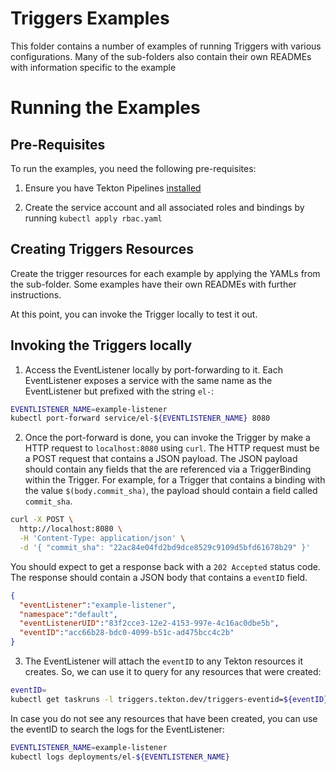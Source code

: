 # Triggers Examples


This folder contains a number of examples of running Triggers with various configurations. Many of the sub-folders also
contain their own READMEs with information specific to the example


# Running the Examples

## Pre-Requisites
To run the examples, you need the following pre-requisites:

1. Ensure you have Tekton Pipelines [installed](https://github.com/tektoncd/pipeline/blob/master/docs/install.md)

2. Create the service account and all associated roles and bindings by running `kubectl apply rbac.yaml`


## Creating Triggers Resources

Create the trigger resources for each example by applying the YAMLs from the sub-folder.  Some examples have 
their own READMEs with further instructions.
   
At this point, you can invoke the Trigger locally to test it out.

## Invoking the Triggers locally

1. Access the EventListener locally by port-forwarding to it. Each EventListener exposes a service with the same name 
   as the EventListener but prefixed with the string `el-`:

```bash
EVENTLISTENER_NAME=example-listener
kubectl port-forward service/el-${EVENTLISTENER_NAME} 8080
```

2. Once the port-forward is done, you can invoke the Trigger by make a HTTP request to `localhost:8080` using `curl`.
The HTTP request must be a POST request that contains a JSON payload. The JSON payload should contain any fields that the are referenced via a TriggerBinding within the Trigger. 
   For example, for a Trigger that contains a binding with the value `$(body.commit_sha)`, the payload should contain a field called `commit_sha`.

   
```bash
curl -X POST \
  http://localhost:8080 \
  -H 'Content-Type: application/json' \
  -d '{ "commit_sha": "22ac84e04fd2bd9dce8529c9109d5bfd61678b29" }'
```

You should expect to get a response back with a `202 Accepted` status code. The response should contain a JSON body that 
contains a `eventID` field. 

```json
{
  "eventListener":"example-listener",
  "namespace":"default",
  "eventListenerUID":"83f2cce3-12e2-4153-997e-4c16ac0dbe5b",
  "eventID":"acc66b28-bdc0-4099-b51c-ad475bcc4c2b"
}
```

3. The EventListener will attach the `eventID` to any Tekton resources it creates. So, we can use it to query for any 
   resources that were created:

```bash
eventID=
kubectl get taskruns -l triggers.tekton.dev/triggers-eventid=${eventID}
```


In case you do not see any resources that have been created, you can use the eventID to search the logs for 
the EventListener:

```bash
EVENTLISTENER_NAME=example-listener
kubectl logs deployments/el-${EVENTLISTENER_NAME}
```